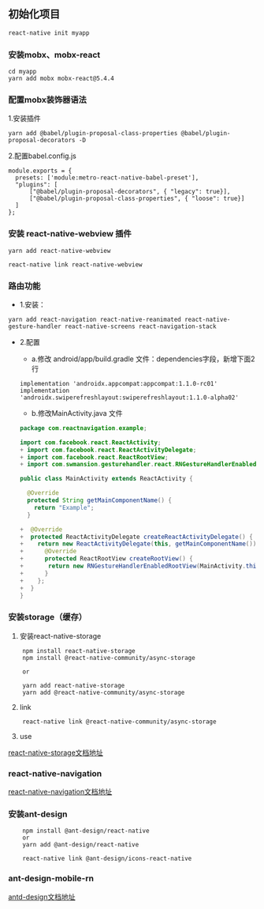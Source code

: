 ## 初始化项目

```bash
react-native init myapp
```

### 安装mobx、mobx-react

```
cd myapp
yarn add mobx mobx-react@5.4.4
```

### 配置mobx装饰器语法

1.安装插件
```
yarn add @babel/plugin-proposal-class-properties @babel/plugin-proposal-decorators -D
```

2.配置babel.config.js
```
module.exports = {
  presets: ['module:metro-react-native-babel-preset'],
  "plugins": [
      ["@babel/plugin-proposal-decorators", { "legacy": true}],
      ["@babel/plugin-proposal-class-properties", { "loose": true}]
  ]
};
```

### 安装 react-native-webview 插件

```
yarn add react-native-webview

react-native link react-native-webview
```

### 路由功能

- 1.安装：
```
yarn add react-navigation react-native-reanimated react-native-gesture-handler react-native-screens react-navigation-stack
```
- 2.配置

  + a.修改 android/app/build.gradle 文件：dependencies字段，新增下面2行

  ```
  implementation 'androidx.appcompat:appcompat:1.1.0-rc01'
  implementation 'androidx.swiperefreshlayout:swiperefreshlayout:1.1.0-alpha02'
  ```

  + b.修改MainActivity.java 文件

  ```java
  package com.reactnavigation.example;

  import com.facebook.react.ReactActivity;
  + import com.facebook.react.ReactActivityDelegate;
  + import com.facebook.react.ReactRootView;
  + import com.swmansion.gesturehandler.react.RNGestureHandlerEnabledRootView;

  public class MainActivity extends ReactActivity {

    @Override
    protected String getMainComponentName() {
      return "Example";
    }

  +  @Override
  +  protected ReactActivityDelegate createReactActivityDelegate() {
  +    return new ReactActivityDelegate(this, getMainComponentName()) {
  +      @Override
  +      protected ReactRootView createRootView() {
  +       return new RNGestureHandlerEnabledRootView(MainActivity.this);
  +      }
  +    };
  +  }
  }
  ```


### 安装storage（缓存）

1. 安装react-native-storage
```
    npm install react-native-storage
    npm install @react-native-community/async-storage 
    
    or 
    
    yarn add react-native-storage
    yarn add @react-native-community/async-storage
```
2. link
```
    react-native link @react-native-community/async-storage
```
3. use

[react-native-storage文档地址](https://github.com/sunnylqm/react-native-storage)



### react-native-navigation
[react-native-navigation文档地址](https://reactnavigation.org/docs/zh-Hans/state-persistence.html)

### 安装ant-design
```
    npm install @ant-design/react-native
    or
    yarn add @ant-design/react-native
    
    react-native link @ant-design/icons-react-native
```
### ant-design-mobile-rn
[antd-design文档地址](https://rn.mobile.ant.design/components/button-cn/)
